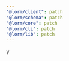 ```yaml
---
"@lorm/client": patch
"@lorm/schema": patch
"@lorm/core": patch
"@lorm/cli": patch
"@lorm/lib": patch
---
```


y
